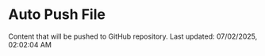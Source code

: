 # Auto Push File

Content that will be pushed to GitHub repository.
Last updated: 07/02/2025, 02:02:04 AM